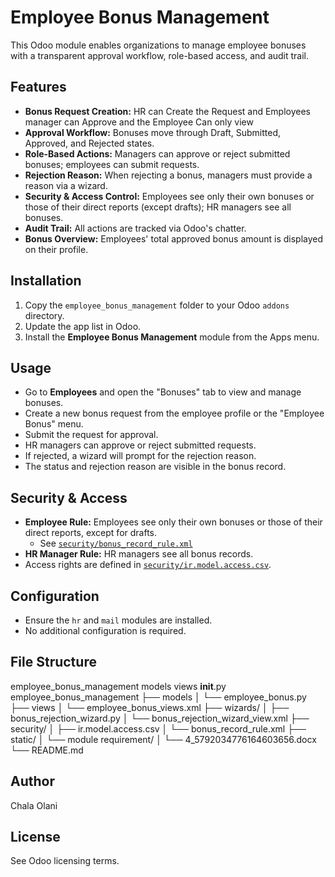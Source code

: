 # Employee Bonus Management

This Odoo module enables organizations to manage employee bonuses with a transparent approval workflow, role-based access, and audit trail.

## Features

- **Bonus Request Creation:** HR can Create the Request and Employees manager can Approve and the Employee Can only view
- **Approval Workflow:** Bonuses move through Draft, Submitted, Approved, and Rejected states.
- **Role-Based Actions:** Managers can approve or reject submitted bonuses; employees can submit requests.
- **Rejection Reason:** When rejecting a bonus, managers must provide a reason via a wizard.
- **Security & Access Control:** Employees see only their own bonuses or those of their direct reports (except drafts); HR managers see all bonuses.
- **Audit Trail:** All actions are tracked via Odoo's chatter.
- **Bonus Overview:** Employees' total approved bonus amount is displayed on their profile.

## Installation

1. Copy the `employee_bonus_management` folder to your Odoo `addons` directory.
2. Update the app list in Odoo.
3. Install the **Employee Bonus Management** module from the Apps menu.

## Usage

- Go to **Employees** and open the "Bonuses" tab to view and manage bonuses.
- Create a new bonus request from the employee profile or the "Employee Bonus" menu.
- Submit the request for approval.
- HR managers can approve or reject submitted requests.
- If rejected, a wizard will prompt for the rejection reason.
- The status and rejection reason are visible in the bonus record.

## Security & Access

- **Employee Rule:** Employees see only their own bonuses or those of their direct reports, except for drafts.
  - See [`security/bonus_record_rule.xml`](security/bonus_record_rule.xml)
- **HR Manager Rule:** HR managers see all bonus records.
- Access rights are defined in [`security/ir.model.access.csv`](security/ir.model.access.csv).

## Configuration

- Ensure the `hr` and `mail` modules are installed.
- No additional configuration is required.

## File Structure
employee_bonus_management
  models
  views
  __init__.py
employee_bonus_management
├── models
│   └── employee_bonus.py
├── views
│   └── employee_bonus_views.xml
├── wizards/
│   ├── bonus_rejection_wizard.py
│   └── bonus_rejection_wizard_view.xml
├── security/
│   ├── ir.model.access.csv
│   └── bonus_record_rule.xml
├── static/
│   └── module requirement/
│       └── 4_5792034776164603656.docx
└── README.md

## Author

Chala Olani

## License

See Odoo licensing terms.
